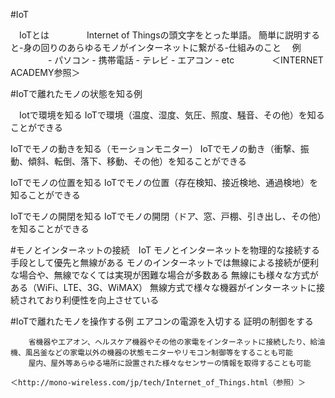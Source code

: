 #IoT

　IoTとは
　　　　Internet of Thingsの頭文字をとった単語。
	簡単に説明すると-身の回りのあらゆるモノがインターネットに繋がる-仕組みのこと
　例
　　　　 - パソコン - 携帯電話 - テレビ - エアコン - etc
　　　　＜INTERNET ACADEMY参照＞

#IoTで離れたモノの状態を知る例

　Iotで環境を知る
	IoTで環境（温度、湿度、気圧、照度、騒音、その他）を知ることができる

  IoTでモノの動きを知る（モーションモニター）
	IoTでモノの動き（衝撃、振動、傾斜、転倒、落下、移動、その他）を知ることができる	

  IoTでモノの位置を知る
	IoTでモノの位置（存在検知、接近検地、通過検地）を知ることができる

  IoTでモノの開閉を知る
	IoTでモノの開閉（ドア、窓、戸棚、引き出し、その他）を知ることができる

#モノとインターネットの接続　IoT
	モノとインターネットを物理的な接続する手段として優先と無線がある
	モノのインターネットでは無線による接続が便利な場合や、無線でなくては実現が困難な場合が多数ある
	無線にも様々な方式がある（WiFi、LTE、3G、WiMAX）
	無線方式で様々な機器がインターネットに接続されており利便性を向上させている

#IoTで離れたモノを操作する例
	エアコンの電源を入切する
	証明の制御をする

		省機器やエアオン、ヘルスケア機器やその他の家電をインターネットに接続したり、給油機、風呂釜などの家電以外の機器の状態モニターやリモコン制御等をすることも可能
		屋内、屋外等あらゆる場所に設置された様々なセンサーの情報を取得することも可能

	＜http://mono-wireless.com/jp/tech/Internet_of_Things.html（参照）＞
	
